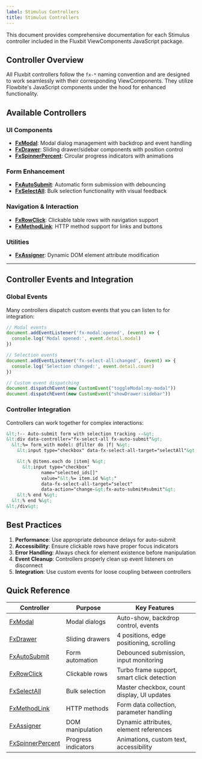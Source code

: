 ```yaml
---
label: Stimulus Controllers
title: Stimulus Controllers
---
```


This document provides comprehensive documentation for each Stimulus controller included in the Fluxbit ViewComponents JavaScript package.

## Controller Overview

All Fluxbit controllers follow the `fx-*` naming convention and are designed to work seamlessly with their corresponding ViewComponents. They utilize Flowbite's JavaScript components under the hood for enhanced functionality.

## Available Controllers

### UI Components
- **[FxModal](Controllers/FxModal.md)**: Modal dialog management with backdrop and event handling
- **[FxDrawer](Controllers/FxDrawer.md)**: Sliding drawer/sidebar components with position control
- **[FxSpinnerPercent](Controllers/FxSpinnerPercent.md)**: Circular progress indicators with animations

### Form Enhancement
- **[FxAutoSubmit](Controllers/FxAutoSubmit.md)**: Automatic form submission with debouncing
- **[FxSelectAll](Controllers/FxSelectAll.md)**: Bulk selection functionality with visual feedback

### Navigation & Interaction
- **[FxRowClick](Controllers/FxRowClick.md)**: Clickable table rows with navigation support
- **[FxMethodLink](Controllers/FxMethodLink.md)**: HTTP method support for links and buttons

### Utilities
- **[FxAssigner](Controllers/FxAssigner.md)**: Dynamic DOM element attribute modification

---

## Controller Events and Integration

### Global Events
Many controllers dispatch custom events that you can listen to for integration:

```javascript
// Modal events
document.addEventListener('fx-modal:opened', (event) => {
  console.log('Modal opened:', event.detail.modal)
})

// Selection events
document.addEventListener('fx-select-all:changed', (event) => {
  console.log('Selection changed:', event.detail.count)
})

// Custom event dispatching
document.dispatchEvent(new CustomEvent("toggleModal:my-modal"))
document.dispatchEvent(new CustomEvent("showDrawer:sidebar"))
```

### Controller Integration
Controllers can work together for complex interactions:

```html
&lt;!-- Auto-submit form with selection tracking --&gt;
&lt;div data-controller="fx-select-all fx-auto-submit"&gt;
  &lt;%= form_with model: @filter do |f| %&gt;
    &lt;input type="checkbox" data-fx-select-all-target="selectAll"&gt;

    &lt;% @items.each do |item| %&gt;
      &lt;input type="checkbox"
             name="selected_ids[]"
             value="&lt;%= item.id %&gt;"
             data-fx-select-all-target="select"
             data-action="change-&gt;fx-auto-submit#submit"&gt;
    &lt;% end %&gt;
  &lt;% end %&gt;
&lt;/div&gt;
```

## Best Practices

1. **Performance**: Use appropriate debounce delays for auto-submit
2. **Accessibility**: Ensure clickable rows have proper focus indicators
3. **Error Handling**: Always check for element existence before manipulation
4. **Event Cleanup**: Controllers properly clean up event listeners on disconnect
5. **Integration**: Use custom events for loose coupling between controllers

## Quick Reference

| Controller | Purpose | Key Features |
|------------|---------|--------------|
| [FxModal](Controllers/FxModal.md) | Modal dialogs | Auto-show, backdrop control, events |
| [FxDrawer](Controllers/FxDrawer.md) | Sliding drawers | 4 positions, edge positioning, scrolling |
| [FxAutoSubmit](Controllers/FxAutoSubmit.md) | Form automation | Debounced submission, input monitoring |
| [FxRowClick](Controllers/FxRowClick.md) | Clickable rows | Turbo frame support, smart click detection |
| [FxSelectAll](Controllers/FxSelectAll.md) | Bulk selection | Master checkbox, count display, UI updates |
| [FxMethodLink](Controllers/FxMethodLink.md) | HTTP methods | Form data collection, parameter handling |
| [FxAssigner](Controllers/FxAssigner.md) | DOM manipulation | Dynamic attributes, element references |
| [FxSpinnerPercent](Controllers/FxSpinnerPercent.md) | Progress indicators | Animations, custom text, accessibility |
